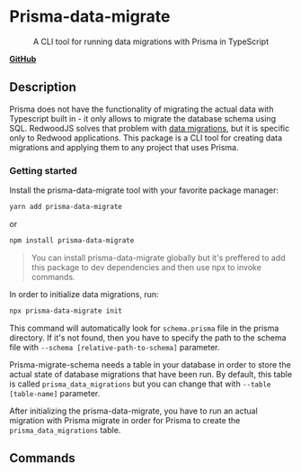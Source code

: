 # Prisma-data-migrate

<p align=center>A CLI tool for running data migrations with Prisma in TypeScript</p>

**[GitHub](https://github.com/MrKampla/prisma-data-migrate)**

## Description

Prisma does not have the functionality of migrating the actual data with Typescript built in - it only allows to migrate the database schema using SQL. RedwoodJS solves that problem with [data migrations](https://redwoodjs.com/docs/data-migrations), but it is specific only to Redwood applications. This package is a CLI tool for creating data migrations and applying them to any project that uses Prisma.

### Getting started

Install the prisma-data-migrate tool with your favorite package manager:

```sh
yarn add prisma-data-migrate
```

or

```sh
npm install prisma-data-migrate
```

> You can install prisma-data-migrate globally but it's preffered to add this package to dev dependencies and then use npx to invoke commands.

In order to initialize data migrations, run:

```sh
npx prisma-data-migrate init
```

This command will automatically look for `schema.prisma` file in the prisma directory. If it's not found, then you have to specify the path to the schema file with `--schema [relative-path-to-schema]` parameter.

Prisma-migrate-schema needs a table in your database in order to store the actual state of database migrations that have been run. By default, this table is called `prisma_data_migrations` but you can change that with `--table [table-name]` parameter.

After initializing the prisma-data-migrate, you have to run an actual migration with Prisma migrate in order for Prisma to create the `prisma_data_migrations` table.

## Commands

